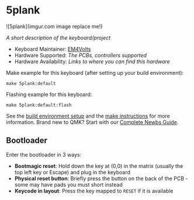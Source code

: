 # 5plank

![5plank](imgur.com image replace me!)

*A short description of the keyboard/project*

* Keyboard Maintainer: [EM4Volts](https://github.com/EM4Volts)
* Hardware Supported: *The PCBs, controllers supported*
* Hardware Availability: *Links to where you can find this hardware*

Make example for this keyboard (after setting up your build environment):

    make 5plank:default

Flashing example for this keyboard:

    make 5plank:default:flash

See the [build environment setup](https://docs.qmk.fm/#/getting_started_build_tools) and the [make instructions](https://docs.qmk.fm/#/getting_started_make_guide) for more information. Brand new to QMK? Start with our [Complete Newbs Guide](https://docs.qmk.fm/#/newbs).

## Bootloader

Enter the bootloader in 3 ways:

* **Bootmagic reset**: Hold down the key at (0,0) in the matrix (usually the top left key or Escape) and plug in the keyboard
* **Physical reset button**: Briefly press the button on the back of the PCB - some may have pads you must short instead
* **Keycode in layout**: Press the key mapped to `RESET` if it is available
